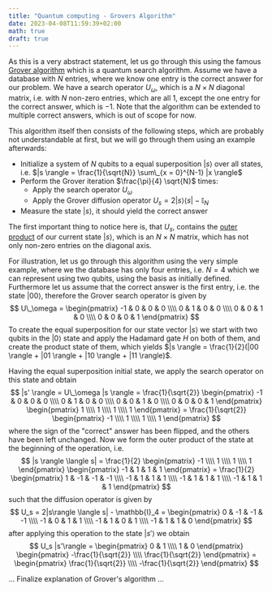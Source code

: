 ```yaml
---
title: "Quantum computing - Grovers Algorithm"
date: 2023-04-08T11:59:39+02:00
math: true
draft: true
---
```



As this is a very abstract statement, let us go through this using the famous [Grover algorithm](https://en.wikipedia.org/wiki/Grover%27s_algorithm) which is a quantum search algorithm. Assume we have a database with $N$ entries, where we know one entry is the correct answer for our problem. We have a search operator $U_\omega$, which is a $N \times N$ diagonal matrix, i.e. with $N$ non-zero entries, which are all $1$, except the one entry for the correct answer, which is $-1$. Note that the algorithm can be extended to multiple correct answers, which is out of scope for now.

This algorithm itself then consists of the following steps, which are probably not understandable at first, but we will go through them using an example afterwards:
- Initialize a system of $N$ qubits to a equal superposition $|s \rangle$ over all states, i.e. $|s \rangle = \frac{1}{\sqrt{N}} \sum\_{x = 0}^{N-1} |x \rangle$
- Perform the Grover iteration $\frac{\pi}{4} \sqrt{N}$ times:
    - Apply the search operator $U_\omega$
    - Apply the Grover diffusion operator $U_s = 2|s\rangle \langle s| - \mathbb{I}_N$
- Measure the state $|s \rangle$, it should yield the correct answer

The first important thing to notice here is, that $U_s$, contains the [outer product](https://en.wikipedia.org/wiki/Outer_product) of our current state $|s\rangle$, which is an $N \times N$ matrix, which has not only non-zero entries on the diagonal axis.

For illustration, let us go through this algorithm using the very simple example, where we the database has only four entries, i.e. $N = 4$ which we can represent using two qubits, using the basis as initially defined. Furthermore let us assume that the correct answer is the first entry, i.e. the state $|00 \rangle$, therefore the Grover search operator is given by
$$
    U\_\omega = \begin{pmatrix} -1 & 0 & 0 & 0 \\\\ 0 & 1 & 0 & 0 \\\\ 0 & 0 & 1 & 0 \\\\ 0 & 0 & 0 & 1 \end{pmatrix}
$$
To create the equal superposition for our state vector $|s \rangle$ we start with two qubits in the $|0 \rangle$ state and apply the Hadamard gate $H$ on both of them, and create the product state of them, which yields $|s \rangle = \frac{1}{2}(|00 \rangle + |01 \rangle + |10 \rangle + |11 \rangle)$.

Having the equal superposition initial state, we apply the search operator on this state and obtain
$$
    |s' \rangle = U\_\omega |s \rangle = \frac{1}{\sqrt{2}} \begin{pmatrix} -1 & 0 & 0 & 0 \\\\ 0 & 1 & 0 & 0 \\\\ 0 & 0 & 1 & 0 \\\\ 0 & 0 & 0 & 1 \end{pmatrix} \begin{pmatrix} 1 \\\\ 1 \\\\ 1 \\\\ 1 \end{pmatrix} = \frac{1}{\sqrt{2}} \begin{pmatrix} -1 \\\\ 1 \\\\ 1 \\\\ 1 \end{pmatrix}
$$
where the sign of the "correct" answer has been flipped, and the others have been left unchanged. Now we form the outer product of the state at the beginning of the operation, i.e.
$$
    |s \rangle \langle s| = \frac{1}{2} \begin{pmatrix} -1 \\\\ 1 \\\\ 1 \\\\ 1 \end{pmatrix} \begin{pmatrix} -1 & 1 & 1 & 1 \end{pmatrix} = \frac{1}{2} \begin{pmatrix} 1 & -1 & -1 & -1 \\\\ -1 & 1 & 1 & 1 \\\\ -1 & 1 & 1 & 1 \\\\ -1 & 1 & 1 & 1 \end{pmatrix}
$$
such that the diffusion operator is given by
$$
    U_s = 2|s\rangle \langle s| - \mathbb{I}_4 = \begin{pmatrix} 0 & -1 & -1 & -1 \\\\ -1 & 0 & 1 & 1 \\\\ -1 & 1 & 0 & 1 \\\\ -1 & 1 & 1 & 0 \end{pmatrix}
$$
after applying this operation to the state $|s'\rangle$ we obtain
$$
    U_s |s'\rangle = \begin{pmatrix} 0 & 1 \\\\ 1 & 0 \end{pmatrix} \begin{pmatrix} -\frac{1}{\sqrt{2}} \\\\ \frac{1}{\sqrt{2}} \end{pmatrix} = \begin{pmatrix} \frac{1}{\sqrt{2}} \\\\ -\frac{1}{\sqrt{2}} \end{pmatrix}
$$

... Finalize explanation of Grover's algorithm ...

